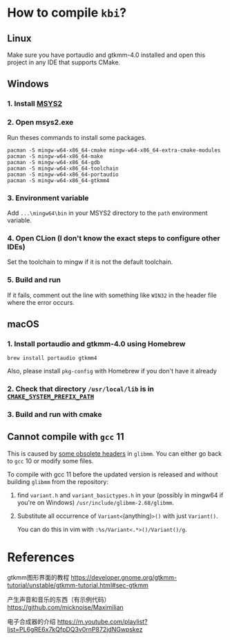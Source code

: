 # How to compile `kbi`?

## Linux

Make sure you have portaudio and gtkmm-4.0 installed and open this project in any IDE that supports CMake.

## Windows

### 1. Install [MSYS2](https://www.msys2.org/)

### 2. Open msys2.exe

Run theses commands to install some packages.

```
pacman -S mingw-w64-x86_64-cmake mingw-w64-x86_64-extra-cmake-modules
pacman -S mingw-w64-x86_64-make
pacman -S mingw-w64-x86_64-gdb
pacman -S mingw-w64-x86_64-toolchain
pacman -S mingw-w64-x86_64-portaudio
pacman -S mingw-w64-x86_64-gtkmm4
```

### 3. Environment variable

Add `...\mingw64\bin` in your MSYS2 directory to the `path` environment variable.

### 4. Open CLion (I don't know the exact steps to configure other IDEs)

Set the toolchain to mingw if it is not the default toolchain.

### 5. Build and run

If it fails, comment out the line with something like `WIN32` in the header file where the error occurs.

## macOS

### 1. Install portaudio and gtkmm-4.0 using Homebrew

```shell
brew install portaudio gtkmm4
```

Also, please install `pkg-config` with Homebrew if you don't have it already

### 2. Check that directory `/usr/local/lib` is in [`CMAKE_SYSTEM_PREFIX_PATH`](http://www.cmake.org/cmake/help/v2.8.12/cmake.html#variable:CMAKE_SYSTEM_PREFIX_PATH)

### 3. Build and run with cmake

## Cannot compile with `gcc` 11

This is caused by [some obsolete headers](https://gitlab.gnome.org/GNOME/glibmm/-/merge_requests/50) in `glibmm`. You
can either go back to `gcc` 10 or modify some files.

To compile with gcc 11 before the updated version is released and without building `glibmm` from the repository:

1. find `variant.h` and `variant_basictypes.h` in your (possibly in mingw64 if you're on
   Windows) `/usr/include/glibmm-2.68/glibmm`.

2. Substitute all occurrence of `Variant<`(anything)`>()` with just `Variant()`.

   You can do this in vim with `:%s/Variant<.*>()/Variant()/g`.

# References

gtkmm图形界面的教程
https://developer.gnome.org/gtkmm-tutorial/unstable/gtkmm-tutorial.html#sec-gtkmm

产生声音和音乐的东西（有示例代码）
https://github.com/micknoise/Maximilian

电子合成器的介绍
https://m.youtube.com/playlist?list=PL6gRE6x7kQfpDQ3v0rnP872jdNGwpskez